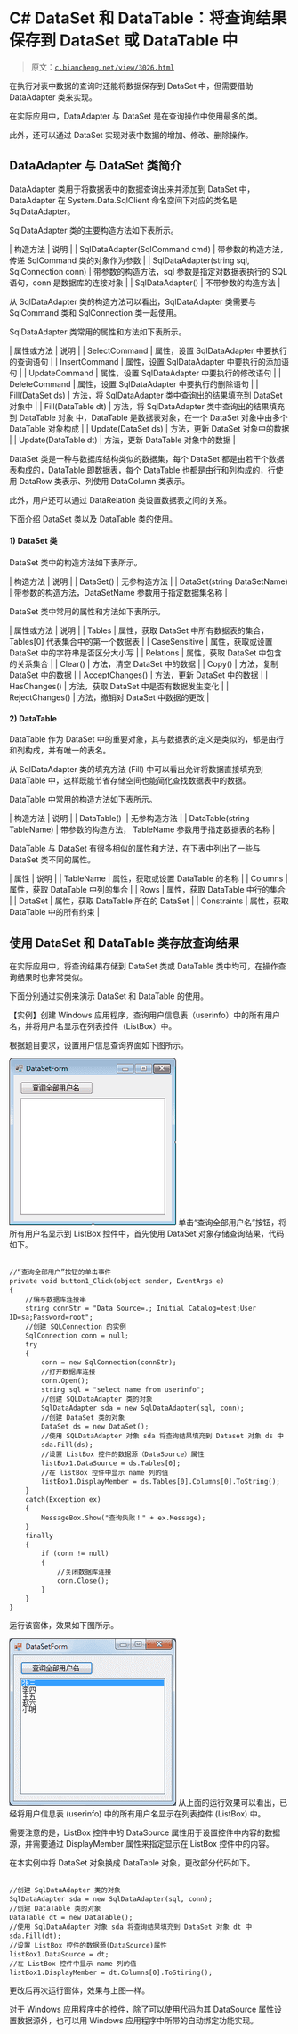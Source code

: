# C# DataSet 和 DataTable：将查询结果保存到 DataSet 或 DataTable 中

> 原文：[`c.biancheng.net/view/3026.html`](http://c.biancheng.net/view/3026.html)

在执行对表中数据的查询时还能将数据保存到 DataSet 中，但需要借助 DataAdapter 类来实现。

在实际应用中，DataAdapter 与 DataSet 是在查询操作中使用最多的类。

此外，还可以通过 DataSet 实现对表中数据的增加、修改、删除操作。

## DataAdapter 与 DataSet 类简介

DataAdapter 类用于将数据表中的数据查询出来并添加到 DataSet 中，DataAdapter 在 System.Data.SqlClient 命名空间下对应的类名是 SqlDataAdapter。

SqlDataAdapter 类的主要构造方法如下表所示。

| 构造方法 | 说明 |
| SqlDataAdapter(SqlCommand cmd) | 带参数的构造方法，传递 SqlCommand 类的对象作为参数 |
| SqlDataAdapter(string sql, SqlConnection conn) | 带参数的构造方法，sql 参数是指定对数据表执行的 SQL 语句，conn 是数据库的连接对象 |
| SqlDataAdapter() | 不带参数的构造方法 |

从 SqlDataAdapter 类的构造方法可以看出，SqlDataAdapter 类需要与 SqlCommand 类和 SqlConnection 类一起使用。

SqlDataAdapter 类常用的属性和方法如下表所示。

| 属性或方法 | 说明 |
| SelectCommand | 属性，设置 SqlDataAdapter 中要执行的查询语句 |
| InsertCommand | 属性，设置 SqlDataAdapter 中要执行的添加语句 |
| UpdateCommand | 属性，设置 SqlDataAdapter 中要执行的修改语句 |
| DeleteCommand | 属性，设置 SqlDataAdapter 中要执行的删除语句 |
| Fill(DataSet ds) | 方法，将 SqlDataAdapter 类中查询出的结果填充到 DataSet 对象中 |
| Fill(DataTable dt) | 方法，将 SqlDataAdapter 类中查询出的结果填充到 DataTable 对象 中，DataTable 是数据表对象，在一个 DataSet 对象中由多个 DataTable 对象构成 |
| Update(DataSet ds) | 方法，更新 DataSet 对象中的数据 |
| Update(DataTable dt) | 方法，更新 DataTable 对象中的数据 |

DataSet 类是一种与数据库结构类似的数据集，每个 DataSet 都是由若干个数据表构成的，DataTable 即数据表，每个 DataTable 也都是由行和列构成的，行使用 DataRow 类表示、列使用 DataColumn 类表示。

此外，用户还可以通过 DataRelation 类设置数据表之间的关系。

下面介绍 DataSet 类以及 DataTable 类的使用。

#### 1) DataSet 类

DataSet 类中的构造方法如下表所示。

| 构造方法 | 说明 |
| DataSet() | 无参构造方法 |
| DataSet(string DataSetName) | 带参数的构造方法，DataSetName 参数用于指定数据集名称 |

DataSet 类中常用的属性和方法如下表所示。

| 属性或方法 | 说明 |
| Tables | 属性，获取 DataSet 中所有数据表的集合，Tables[0] 代表集合中的第一个数据表 |
| CaseSensitive | 属性，获取或设置 DataSet 中的字符串是否区分大小写 |
| Relations | 属性，获取 DataSet 中包含的关系集合 |
| Clear() | 方法，清空 DataSet 中的数据 |
| Copy() | 方法，复制 DataSet 中的数据 |
| AcceptChanges() | 方法，更新 DataSet 中的数据 |
| HasChanges() | 方法，获取 DataSet 中是否有数据发生变化 |
| RejectChanges() | 方法，撤销对 DataSet 中数据的更改 |

#### 2) DataTable

DataTable 作为 DataSet 中的重要对象，其与数据表的定义是类似的，都是由行和列构成，并有唯一的表名。

从 SqlDataAdapter 类的填充方法 (Fill) 中可以看出允许将数据直接填充到 DataTable 中，这样既能节省存储空间也能简化查找数据表中的数据。

DataTable 中常用的构造方法如下表所示。

| 构造方法 | 说明 |
| DataTable()  | 无参构造方法 |
| DataTable(string TableName) | 带参数的构造方法， TableName 参数用于指定数据表的名称 |

DataTable 与 DataSet 有很多相似的属性和方法，在下表中列出了一些与 DataSet 类不同的属性。

| 属性 | 说明 |
| TableName | 属性，获取或设置 DataTable 的名称 |
| Columns | 属性，获取 DataTable 中列的集合 |
| Rows | 属性，获取 DataTable 中行的集合 |
| DataSet | 属性，获取 DataTable 所在的 DataSet |
| Constraints | 属性，获取 DataTable 中的所有约束 |

## 使用 DataSet 和 DataTable 类存放查询结果

在实际应用中，将查询结果存储到 DataSet 类或 DataTable 类中均可，在操作查询结果时也非常类似。

下面分别通过实例来演示 DataSet 和 DataTable 的使用。

【实例】创建 Windows 应用程序，查询用户信息表（userinfo）中的所有用户名，并将用户名显示在列表控件（ListBox）中。

根据题目要求，设置用户信息查询界面如下图所示。

![用户名查询界面设计](img/7c0ba777fd270421db36b221b108ae00.png)
单击“查询全部用户名”按钮，将所有用户名显示到 ListBox 控件中，首先使用 DataSet 对象存储查询结果，代码如下。

```

//“查询全部用户”按钮的单击事件
private void button1_Click(object sender, EventArgs e)
{
    //编写数据库连接串
    string connStr = "Data Source=.; Initial Catalog=test;User ID=sa;Password=root";
    //创建 SQLConnection 的实例
    SqlConnection conn = null;
    try
    {
        conn = new SqlConnection(connStr);
        //打开数据库连接
        conn.Open();
        string sql = "select name from userinfo";
        //创建 SQLDataAdapter 类的对象
        SqlDataAdapter sda = new SqlDataAdapter(sql, conn);
        //创建 DataSet 类的对象
        DataSet ds = new DataSet();
        //使用 SQLDataAdapter 对象 sda 将查询结果填充到 Dataset 对象 ds 中
        sda.Fill(ds);
        //设置 ListBox 控件的数据源（DataSource）属性
        listBox1.DataSource = ds.Tables[0];
        //在 listBox 控件中显示 name 列的值
        listBox1.DisplayMember = ds.Tables[0].Columns[0].ToString();
    }
    catch(Exception ex)
    {
        MessageBox.Show("查询失败！" + ex.Message);
    }
    finally
    {
        if (conn != null)
        {
            //关闭数据库连接
            conn.Close();
        }
    }
}
```

运行该窗体，效果如下图所示。

![查询全部用户名的效果](img/4fbfb8da46c7903db0f2c6968d5175de.png)
从上面的运行效果可以看出，已经将用户信息表 (userinfo) 中的所有用户名显示在列表控件 (ListBox) 中。

需要注意的是，ListBox 控件中的 DataSource 属性用于设置控件中内容的数据源，并需要通过 DisplayMember 属性来指定显示在 ListBox 控件中的内容。

在本实例中将 DataSet 对象换成 DataTable 对象，更改部分代码如下。

```

//创建 SqlDataAdapter 类的对象
SqlDataAdapter sda = new SqlDataAdapter(sql, conn);
//创建 DataTable 类的对象
DataTable dt = new DataTable();
//使用 SqlDataAdapter 对象 sda 将查询结果填充到 DataSet 对象 dt 中
sda.Fill(dt);
//设置 ListBox 控件的数据源(DataSource)属性
listBox1.DataSource = dt;
//在 ListBox 控件中显示 name 列的值
listBox1.DisplayMember = dt.Columns[0].ToStiring();
```

更改后再次运行窗体，效果与上图—样。

对于 Windows 应用程序中的控件，除了可以使用代码为其 DataSource 属性设置数据源外，也可以用 Windows 应用程序中所带的自动绑定功能实现。